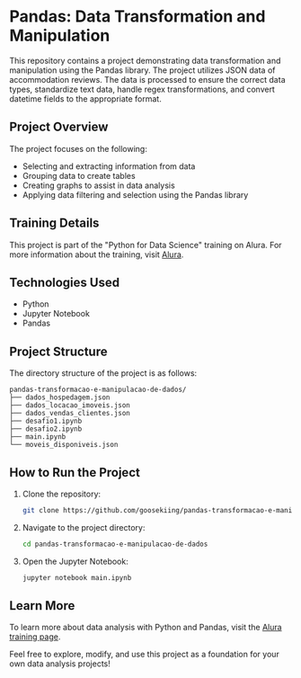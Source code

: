 # Pandas: Data Transformation and Manipulation

This repository contains a project demonstrating data transformation and manipulation using the Pandas library. The project utilizes JSON data of accommodation reviews. The data is processed to ensure the correct data types, standardize text data, handle regex transformations, and convert datetime fields to the appropriate format.

## Project Overview
The project focuses on the following:
- Selecting and extracting information from data
- Grouping data to create tables
- Creating graphs to assist in data analysis
- Applying data filtering and selection using the Pandas library

## Training Details
This project is part of the "Python for Data Science" training on Alura. For more information about the training, visit [Alura](https://cursos.alura.com.br/formacao-data-science-python).

## Technologies Used
- Python
- Jupyter Notebook
- Pandas

## Project Structure
The directory structure of the project is as follows:
```
pandas-transformacao-e-manipulacao-de-dados/
├── dados_hospedagem.json
├── dados_locacao_imoveis.json
├── dados_vendas_clientes.json
├── desafio1.ipynb
├── desafio2.ipynb
├── main.ipynb
└── moveis_disponiveis.json
```

## How to Run the Project
1. Clone the repository:
   ```sh
   git clone https://github.com/goosekiing/pandas-transformacao-e-manipulacao-de-dados.git
   ```
2. Navigate to the project directory:
   ```sh
   cd pandas-transformacao-e-manipulacao-de-dados
   ```
3. Open the Jupyter Notebook:
   ```sh
   jupyter notebook main.ipynb
   ```

## Learn More
To learn more about data analysis with Python and Pandas, visit the [Alura training page](https://cursos.alura.com.br/formacao-data-science-python).

Feel free to explore, modify, and use this project as a foundation for your own data analysis projects!

